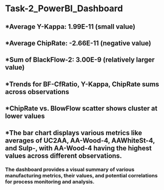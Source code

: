 # Task-2_PowerBI_Dashboard
## *Average Y-Kappa: 1.99E-11 (small value)
## *Average ChipRate: -2.66E-11 (negative value)
## *Sum of BlackFlow-2: 3.00E-9 (relatively larger value)
## *Trends for BF-CfRatio, Y-Kappa, ChipRate sums across observations
## *ChipRate vs. BlowFlow scatter shows cluster at lower values
## *The bar chart displays various metrics like averages of UC2AA, AA-Wood-4, AAWhiteSt-4, and Sulp-, with AA-Wood-4 having the highest values across different observations.
### The dashboard provides a visual summary of various manufacturing metrics, their values, and potential correlations for process monitoring and analysis.

